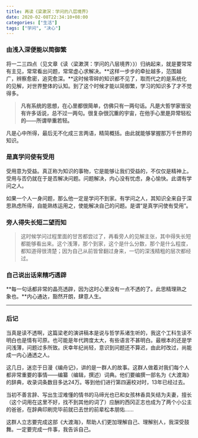 ```yaml
---
title: 再读《梁漱溟：学问的八层境界》
date: 2020-02-08T22:34:10+08:00
categories: ["生活"]
tags: ["学问", "决心"]
---
```


### 由浅入深便能以简御繁

将一二三四点（见文章《读〈梁漱溟：学问的八层境界〉》）归纳起来，就是要常常有主见，常常看出问题，常常虚心求解决。**这样一步步的牵扯越多，范围越广，辨察愈密，追究愈深。**这时候零碎的知识都不见了，取而代之的是系统化的见解，对世界整体的认知。到了这个时候才能以简御繁，学习的知识多了才不觉得多。

<!--more-->

> **凡有系统的思想，在心里都很简单，仿佛只有一两句话。凡是大哲学家皆没有许多话说，总不过一两句。很复杂很沉重的宇宙，在他手心里是异常轻松的——所谓举重若轻。**

凡是心中所得，最后无不化成三言两语，精简概括。由此就能够掌握那万千世界的知识。

### 是真学问使有受用

受用意为受益。真正称为知识的事物，它是能够让我们受益的，不仅仅是精神上。受用与否仍就在于是否解决问题。问题解决，内心没有忧虑，身心愉快。此谓有学问之人。

如果一个人一身问题，那么他一定是学问不到家。有学问之人，其知识全来自于深思熟虑所得，自能熟练运用之，使能解决自己的问题。是谓“是真学问使有受用”。

### 旁人得失长短二望而知

> 这时候学问过程里面的甘苦都尝过了，再看旁人的见解主张，其中得失长短都能够看出来。这个浅薄，那个到家，这个是什么分数，那个是什么程度，都知道得很清楚；因为自己从前皆曾翻过身来，一切的深浅精粗的层次都经过。

### 自己说出话来精巧透辟

**每一句话都非常的晶亮透辟，因为这时心里没有一点不透的了。此思精理熟之象也。**内心通达，豁然开朗，肆意人生。

---

### 后记

当真是读不透啊，这篇梁老的演讲稿本是说与哲学系诸生听的，我这个工科生读不明白也是情有可原。也可能是年代跨度太大，有些语言不甚明白。最根本的还是学问浅薄，问题过多所致。庆幸年纪尚轻，意识到问题还不算迟，由此时改过，尚能成一内心通透之人。

这几日，迷恋于日漫《编舟记》，讲的是一群人的故事。这群人做着对我们每个人都非常重要的事情——编纂（编辑，撰述）词典。他们要编撰一部名为《大渡海》的辞典，收录词条数目多达24万。等到他们进行第四遍校对时，13年已经过去。

当初不善言辞、写出生涩难懂的情书的马缔光也已和女孩林香具矢结为夫妻，擅长（这个词用在这里不好，找不到其他的词了）应酬的西冈正志也成为了两个小公主的爸爸，在辞典印刷完毕前就已去世的前辈松本朋佑……

这群人立志要完成这部《大渡海》，帮助人们更加理解自己、理解别人，我深受鼓舞。一定要完成一件事，我告诉自己。